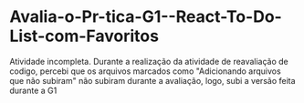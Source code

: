 # Avalia-o-Pr-tica-G1--React-To-Do-List-com-Favoritos

Atividade incompleta. Durante a realização da atividade de reavaliação de codigo, percebi que os arquivos marcados como "Adicionando arquivos que não subiram" não subiram durante a avaliação, logo, subi a versão feita durante a G1


